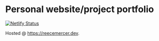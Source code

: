 # Personal website/project portfolio

[![Netlify Status](https://api.netlify.com/api/v1/badges/05ec1ea4-d953-4d0c-9aa2-a611fc5cc3fe/deploy-status)](https://app.netlify.com/sites/practical-knuth-a08923/deploys)


Hosted @ https://reecemercer.dev.